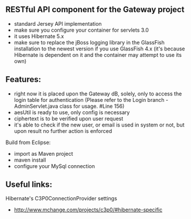 RESTful API component for the Gateway project
----

- standard Jersey API implementation 
- make sure you configure your container for servlets 3.0
- it uses Hibernate 5.x
- make sure to replace the jBoss logging library in the GlassFish installation to the newest version if you use GlassFish 4.x (it's because Hibernate is dependent on it and the container may attempt to use its own)

Features:
----
- right now it is placed upon the Gateway dB, solely, only to access the login table for authentication (Please refer to the Login branch - AdminServlet.java class for usage. #Line 156)
- aesUtil is ready to use, only config is necessary
- ciphertext is to be verified upon user request
- it's able to check if the new user, or email is used in system or not, but upon result no further action is enforced

Build from Eclipse:
- import as Maven project
- maven install
- configure your MySql connection

Useful links:
----
Hibernate's C3P0ConnectionProvider settings
- http://www.mchange.com/projects/c3p0/#hibernate-specific
